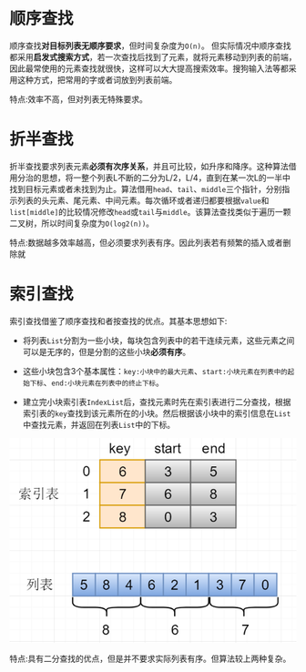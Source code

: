# 顺序查找

顺序查找**对目标列表无顺序要求**，但时间复杂度为`O(n)`。
但实际情况中顺序查找都采用**启发式搜索方式**，若一次查找后找到了元素，就将元素移动到列表的前端，因此最常使用的元素查找就很快，这样可以大大提高搜索效率。搜狗输入法等都采用这种方式，把常用的字或者词放到列表前端。

特点:效率不高，但对列表无特殊要求。

# 折半查找

折半查找要求列表元素**必须有次序关系**，并且可比较，如升序和降序。这种算法借用分治的思想，将一整个列表L不断的二分为L/2，L/4，直到在某一次L的一半中找到目标元素或者未找到为止。算法借用`head`、`tail`、`middle`三个指针，分别指示列表的头元素、尾元素、中间元素。每次循环或者递归都要根据`value`和`list[middle]`的比较情况修改`head`或`tail`与`middle`。该算法查找类似于遍历一颗二叉树，所以时间复杂度为`O(log2(n))`。

特点:数据越多效率越高，但必须要求列表有序。因此列表若有频繁的插入或者删除就

# 索引查找

索引查找借鉴了顺序查找和者按查找的优点。其基本思想如下:

*   将列表`List`分割为一些小块，每块包含列表中的若干连续元素，这些元素之间可以是无序的，但是分割的这些小块**必须有序**。

*   这些小块包含3个基本属性：`key:小块中的最大元素`、`start:小块元素在列表中的起始下标`、`end:小块元素在列表中的终止下标`。

*   建立完小块索引表`IndexList`后，查找元素时先在索引表进行二分查找，根据索引表的`key`查找到该元素所在的小块。然后根据该小块中的索引信息在`List`中查找元素，并返回在列表`List`中的下标。

![](./pic/20180402121104.png)

特点:具有二分查找的优点，但是并不要求实际列表有序。但算法较上两种复杂。